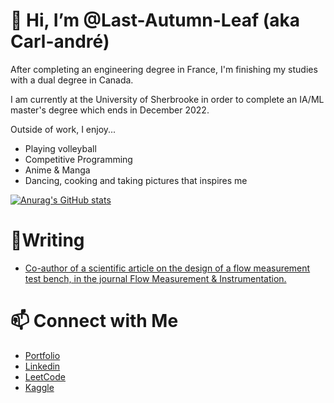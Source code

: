 # 👋 Hi, I’m @Last-Autumn-Leaf (aka Carl-andré)

After completing an engineering degree in France, I'm finishing my studies with a dual degree in Canada. 

I am currently at the University of Sherbrooke in order to complete an IA/ML master's degree which ends in December 2022.

Outside of work, I enjoy...
- Playing volleyball
- Competitive Programming
- Anime & Manga
- Dancing, cooking and taking pictures that inspires me

[![Anurag's GitHub stats](https://github-readme-stats.vercel.app/api?username=Last-Autumn-Leaf)](https://github.com/anuraghazra/github-readme-stats)

# 📝Writing
- [Co-author of a scientific article on the design of a flow measurement test bench, in the journal Flow Measurement & Instrumentation.](https://linkinghub.elsevier.com/retrieve/pii/S0955598622000188)

# 📫 Connect with Me
- [Portfolio](https://www.linkedin.com/in/carl-andré-gassette/)
- [Linkedin](https://www.linkedin.com/in/carl-andré-gassette/)
- [LeetCode](https://leetcode.com/Last-Autumn-Leaf )
- [Kaggle](https://www.kaggle.com/lastautumnleaf)

<!---
Last-Autumn-Leaf/Last-Autumn-Leaf is a ✨ special ✨ repository because its `README.md` (this file) appears on your GitHub profile.
You can click the Preview link to take a look at your changes.
--->
